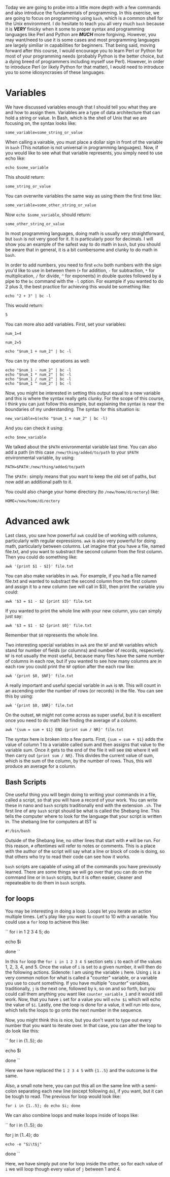 Today we are going to probe into a little more depth with a few commands and also introduce the fundamentals of programming. In this exercise, we are going to focus on programming using `bash`, which is a common shell for the Unix environment. I do hesitate to teach you all very much `bash` because it is ***VERY*** finicky when it some to proper syntax and programming languages like Perl and Python are ***MUCH*** more forgiving. However, you may want/need to use it is some cases and most programming languages are largely similiar in capabilities for beginners. That being said, moving forward after this course, I would encourage you to learn Perl or Python for most of your programming needs (probably Python is the better choice, but a dying breed of programmers including myself use Perl). However, in order to introduce Perl (or likely Python for that matter), I would need to introduce you to some idiosyncrasies of these languages.


# Variables

We have discussed variables enough that I should tell you what they are and how to assign them. Variables are a type of data architecture that can hold a string or value. In Bash, which is the shell of Unix that we are focusing on, the syntax looks like:

`some_variable=some_string_or_value`

When calling a vairable, you must place a dollar sign in front of the variable in `bash` (This notation is not universal in programming languages). Now, if you would like to see what that variable represents, you simply need to use echo like:

`echo $some_variable`

This should return:

`some_string_or_value`

You can overwrite variables the same way as using them the first time like:

`some_variable=some_other_string_or_value`

Now `echo $some_variable`, should return:

`some_other_string_or_value`

In most programming languages, doing math is usually very straightforward, but `bash` is not very good for it. It is particularly poor for decimals. I will show you an example of the safest way to do math in `bash`, but you should be aware that in general, it is a bit cumbersome and clunky to do math in `bash`.

In order to add numbers, you need to first `echo` both numbers with the sign you'd like to use in between them (`+` for addition, `-` for subtraction, `*` for multiplication, `/` for divide, `^` for exponents) in double quotes followed by a pipe to the `bc` command with the `-l` option.  For example if you wanted to do 2 plus 3, the best practice for achieving this would be something like:

`echo "2 + 3" | bc -l`

This would return:

`5`

You can more also add variables. First, set your variables:

`num_1=4`

`num_2=5`

`echo "$num_1 + num_2" | bc -l`

You can try the other operations as well:

```
echo "$num_1 - num_2" | bc -l
echo "$num_1 * num_2" | bc -l
echo "$num_1 / num_2" | bc -l
echo "$num_1 ^ num_2" | bc -l
```

Now, you might be interested in setting this output equal to a new variable and this is where the syntax really gets clunky. For the scope of this course, I think you can just follow this example, but explaining the syntax is near the boundaries of my understanding. The syntax for this situation is:

`new_variable=$(echo "$num_1 + num_2" | bc -l)`

And you can check it using:

`echo $new_variable`

We talked about the `$PATH` enivronmental variable last time. You can also add a path (in this case `/new/thing/added/to/path` to your `$PATH` environmental variable, by using:

`PATH=$PATH:/new/thing/added/to/path`

The `$PATH:` simply means that you want to keep the old set of paths, but now add an additional path to it.

You could also change your home directory (to `/new/home/directory`) like:

`HOME=/new/home/directory`

# Advanced awk

Last class, you saw how powerful `awk` could be of working with columns, particularly with regular expressions. `awk` is also very powerful for doing math, particularly between columns. Let imagine that you have a file, named file.txt, and you want to substract the second column from the first column. Then you could do something like:

`awk '{print $1 - $2}' file.txt`

You can also make variables in `awk`. For example, if you had a file named file.txt and wanted to substract the second column from the first column and assign it to a new column (we will call in $3), then print the variable you could:

`awk '$3 = $1 - $2 {print $3}' file.txt`

If you wanted to print the whole line with your new column, you can simply just say:

`awk '$3 = $1 - $2 {print $0}' file.txt`

Remember that `$0` represents the whole line.

Two interesting special variables in `awk` are the `NF` and `NR` variables which stand for number of fields (or columns) and number of records, respecively. `NF` is not usually the most useful, because many files have the same number of columns in each row, but if you wanted to see how many columns are in each row you could print the `NF` option after the each row like:

`awk '{print $0, $NF}' file.txt`

A really important and useful special variable in `awk` is `NR`. This will count in an ascending order the number of rows (or records) in the file. You can see this by using:

`awk '{print $0, $NR}' file.txt`

On the outset, `NR` might not come across as super useful, but it is excellent once you need to do math like finding the average of a column. 

`awk '{sum = sum + $1} END {print sum / NR}' file.txt`

The syntax here is broken into a few parts. First, `{sum = sum + $1}` adds the value of column 1 to a variable called sum and then assigns that value to the variable sum. Once it gets to the end of the file it will see `END` where it will then carry out `{print sum / NR}`. This divides the current value of sum, which is the sum of the column, by the number of rows. Thus, this will produce an average for a column.

## Bash Scripts

One useful thing you will begin doing to writing your commands in a file, called a script, so that you will have a record of your work. You can write these in nano and `bash` scripts traditionally end with the extension `.sh`. The first line of any `bash` script should be what is called the Shebang line. This tells the computer where to look for the language that your script is written in. The shebang line for computers at IST is 

`#!/bin/bash`

Outside of the Shebang line, no other lines that start with `#` will be run. For this reason, `#` oftentimes will refer to notes or comments. This is a place with the author of the script will say what a line or block of code is doing, so that others who try to read their code can see how it works.

`bash` scripts are capable of using all of the commands you have previously learned. There are some things we will go over that you can do on the command line or in `bash` scripts, but it is often easier, cleaner and repeateable to do them in `bash` scripts.

## for loops

You may be interesting in doing a loop. Loops let you iterate an action multiple times. Let's play like you want to count to 10 with a variable. You could use a `for` loop to achieve this like:

``
for i in 1 2 3 4 5; do

  echo $i
  
done
``

In this `for` loop the `for i in 1 2 3 4 5` section sets `i` to each of the values 1, 2, 3, 4, and 5. Once the value of `i` is set to a given number, it will then do the following actions. Sidenote: I am using the variable `i` here. Using `i` is a very common notion for what is called a "counter" variable, or a variable you use to count something. If you have multiple "counter" variables, traditionally, `j` is the next one, followed by `k`, so on and so forth, but you could call them anything you want like `counter_variable_1` and it would still work. Now, that you have `i` set for a value you will `echo $i` which will echo the value of `$i`. Lastly, one the loop is done for a value, it will run into `done`, which tells the loops to go onto the next number in the sequence.

Now, you might think this is nice, but you don't want to type out every number that you want to iterate over. In that case, you can alter the loop to do look like this:

``
for i in {1..5}; do

  echo $i
  
done
``

Here we have replaced the `1 2 3 4 5` with `{1..5}` and the outcome is the same.

Also, a small note here, you can put this all on the same line with a semi-colon separating each new line (except following `do`), if you want, but it can be tough to read. The previous for loop would look like:

`for i in {1..5}; do echo $i; done`

We can also combine loops and make loops inside of loops like:

``
for i in {1..5}; do

  for j in {1..4}; do
  
    echo -e "$i\t$j"
    
done
``

Here, we have simply put one for loop inside the other, so for each value of `i` we will loop though every value of `j` between 1 and 4.


